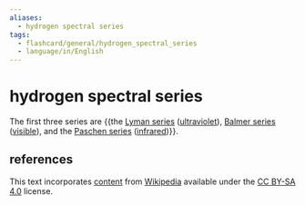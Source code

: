 ```yaml
---
aliases:
  - hydrogen spectral series
tags:
  - flashcard/general/hydrogen_spectral_series
  - language/in/English
---
```


# hydrogen spectral series

The first three series are {{the [Lyman series](Lyman%20series.md) ([ultraviolet](ultraviolet.md)), [Balmer series](Balmer%20series.md) ([visible](visible%20spectrum.md)), and the [Paschen series](#Paschen%20series%20(Bohr%20series,%20_n′_%20=%203)) ([infrared](infrared.md))}}. <!--SR:!2024-07-24,3,250-->

## references

This text incorporates [content](https://en.wikipedia.org/wiki/hydrogen_spectral_series) from [Wikipedia](Wikipedia.md) available under the [CC BY-SA 4.0](https://creativecommons.org/licenses/by-sa/4.0/) license.
